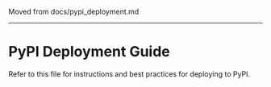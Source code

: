 Moved from docs/pypi_deployment.md

---

# PyPI Deployment Guide

Refer to this file for instructions and best practices for deploying to PyPI.
